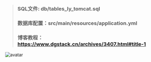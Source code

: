 > ### SQL文件: db/tables_ly_tomcat.sql
> ### 数据库配置：src/main/resources/application.yml
> ### 博客教程：https://www.dgstack.cn/archives/3407.html#title-1
![avatar](https://github.com/lizhenliang/Shell-Python-Document/blob/master/%E8%81%94%E7%B3%BB%E6%96%B9%E5%BC%8F.jpg)
